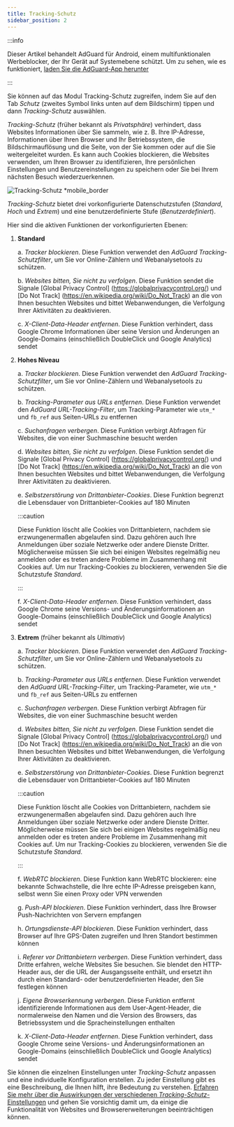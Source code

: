 ```yaml
---
title: Tracking-Schutz
sidebar_position: 2
---
```


:::info

Dieser Artikel behandelt AdGuard für Android, einem multifunktionalen Werbeblocker, der Ihr Gerät auf Systemebene schützt. Um zu sehen, wie es funktioniert, [laden Sie die AdGuard-App herunter](https://agrd.io/download-kb-adblock)

:::

Sie können auf das Modul Tracking-Schutz zugreifen, indem Sie auf den Tab _Schutz_ (zweites Symbol links unten auf dem Bildschirm) tippen und dann _Tracking-Schutz_ auswählen.

_Tracking-Schutz_ (früher bekannt als _Privatsphäre_) verhindert, dass Websites Informationen über Sie sammeln, wie z. B. Ihre IP-Adresse, Informationen über Ihren Browser und Ihr Betriebssystem, die Bildschirmauflösung und die Seite, von der Sie kommen oder auf die Sie weitergeleitet wurden. Es kann auch Cookies blockieren, die Websites verwenden, um Ihren Browser zu identifizieren, Ihre persönlichen Einstellungen und Benutzereinstellungen zu speichern oder Sie bei Ihrem nächsten Besuch wiederzuerkennen.

![Tracking-Schutz \*mobile\_border](https://cdn.adtidy.org/blog/new/y5fuztracking_protection.png)

_Tracking-Schutz_ bietet drei vorkonfigurierte Datenschutzstufen (_Standard_, _Hoch_ und _Extrem_) und eine benutzerdefinierte Stufe (_Benutzerdefiniert_).

Hier sind die aktiven Funktionen der vorkonfigurierten Ebenen:

1. **Standard**

   a. _Tracker blockieren_. Diese Funktion verwendet den _AdGuard Tracking-Schutzfilter_, um Sie vor Online-Zählern und Webanalysetools zu schützen.

   b. _Websites bitten, Sie nicht zu verfolgen_. Diese Funktion sendet die Signale [Global Privacy Control] (https://globalprivacycontrol.org/) und [Do Not Track] (https://en.wikipedia.org/wiki/Do_Not_Track) an die von Ihnen besuchten Websites und bittet Webanwendungen, die Verfolgung Ihrer Aktivitäten zu deaktivieren.

   c. _X-Client-Data-Header entfernen_. Diese Funktion verhindert, dass Google Chrome Informationen über seine Version und Änderungen an Google-Domains (einschließlich DoubleClick und Google Analytics) sendet

2. **Hohes Niveau**

   a. _Tracker blockieren_. Diese Funktion verwendet den _AdGuard Tracking-Schutzfilter_, um Sie vor Online-Zählern und Webanalysetools zu schützen.

   b. _Tracking-Parameter aus URLs entfernen_. Diese Funktion verwendet den _AdGuard URL-Tracking-Filter_, um Tracking-Parameter wie `utm_*` und `fb_ref` aus Seiten-URLs zu entfernen

   c. _Suchanfragen verbergen_. Diese Funktion verbirgt Abfragen für Websites, die von einer Suchmaschine besucht werden

   d. _Websites bitten, Sie nicht zu verfolgen_. Diese Funktion sendet die Signale [Global Privacy Control] (https://globalprivacycontrol.org/) und [Do Not Track] (https://en.wikipedia.org/wiki/Do_Not_Track) an die von Ihnen besuchten Websites und bittet Webanwendungen, die Verfolgung Ihrer Aktivitäten zu deaktivieren.

   e. _Selbstzerstörung von Drittanbieter-Cookies_. Diese Funktion begrenzt die Lebensdauer von Drittanbieter-Cookies auf 180 Minuten

   :::caution

   Diese Funktion löscht alle Cookies von Drittanbietern, nachdem sie erzwungenermaßen abgelaufen sind. Dazu gehören auch Ihre Anmeldungen über soziale Netzwerke oder andere Dienste Dritter. Möglicherweise müssen Sie sich bei einigen Websites regelmäßig neu anmelden oder es treten andere Probleme im Zusammenhang mit Cookies auf. Um nur Tracking-Cookies zu blockieren, verwenden Sie die Schutzstufe _Standard_.

   :::

   f. _X-Client-Data-Header entfernen_. Diese Funktion verhindert, dass Google Chrome seine Versions- und Änderungsinformationen an Google-Domains (einschließlich DoubleClick und Google Analytics) sendet

3. **Extrem** (früher bekannt als _Ultimativ_)

   a. _Tracker blockieren_. Diese Funktion verwendet den _AdGuard Tracking-Schutzfilter_, um Sie vor Online-Zählern und Webanalysetools zu schützen.

   b. _Tracking-Parameter aus URLs entfernen_. Diese Funktion verwendet den _AdGuard URL-Tracking-Filter_, um Tracking-Parameter, wie `utm_*` und `fb_ref` aus Seiten-URLs zu entfernen

   c. _Suchanfragen verbergen_. Diese Funktion verbirgt Abfragen für Websites, die von einer Suchmaschine besucht werden

   d. _Websites bitten, Sie nicht zu verfolgen_. Diese Funktion sendet die Signale [Global Privacy Control] (https://globalprivacycontrol.org/) und [Do Not Track] (https://en.wikipedia.org/wiki/Do_Not_Track) an die von Ihnen besuchten Websites und bittet Webanwendungen, die Verfolgung Ihrer Aktivitäten zu deaktivieren.

   e. _Selbstzerstörung von Drittanbieter-Cookies_. Diese Funktion begrenzt die Lebensdauer von Drittanbieter-Cookies auf 180 Minuten

   :::caution

   Diese Funktion löscht alle Cookies von Drittanbietern, nachdem sie erzwungenermaßen abgelaufen sind. Dazu gehören auch Ihre Anmeldungen über soziale Netzwerke oder andere Dienste Dritter. Möglicherweise müssen Sie sich bei einigen Websites regelmäßig neu anmelden oder es treten andere Probleme im Zusammenhang mit Cookies auf. Um nur Tracking-Cookies zu blockieren, verwenden Sie die Schutzstufe _Standard_.

   :::

   f. _WebRTC blockieren_. Diese Funktion kann WebRTC blockieren: eine bekannte Schwachstelle, die Ihre echte IP-Adresse preisgeben kann, selbst wenn Sie einen Proxy oder VPN verwenden

   g. _Push-API blockieren_. Diese Funktion verhindert, dass Ihre Browser Push-Nachrichten von Servern empfangen

   h. _Ortungsdienste-API blockieren_. Diese Funktion verhindert, dass Browser auf Ihre GPS-Daten zugreifen und Ihren Standort bestimmen können

   i. _Referer vor Drittanbietern verbergen_. Diese Funktion verhindert, dass Dritte erfahren, welche Websites Sie besuchen. Sie blendet den HTTP-Header aus, der die URL der Ausgangsseite enthält, und ersetzt ihn durch einen Standard- oder benutzerdefinierten Header, den Sie festlegen können

   j. _Eigene Browserkennung verbergen_. Diese Funktion entfernt identifizierende Informationen aus dem User-Agent-Header, die normalerweise den Namen und die Version des Browsers, das Betriebssystem und die Spracheinstellungen enthalten

   k. _X-Client-Data-Header entfernen_. Diese Funktion verhindert, dass Google Chrome seine Versions- und Änderungsinformationen an Google-Domains (einschließlich DoubleClick und Google Analytics) sendet

Sie können die einzelnen Einstellungen unter _Tracking-Schutz_ anpassen und eine individuelle Konfiguration erstellen. Zu jeder Einstellung gibt es eine Beschreibung, die Ihnen hilft, ihre Bedeutung zu verstehen. [Erfahren Sie mehr über die Auswirkungen der verschiedenen _Tracking-Schutz_-Einstellungen](/general/stealth-mode) und gehen Sie vorsichtig damit um, da einige die Funktionalität von Websites und Browsererweiterungen beeinträchtigen können.
